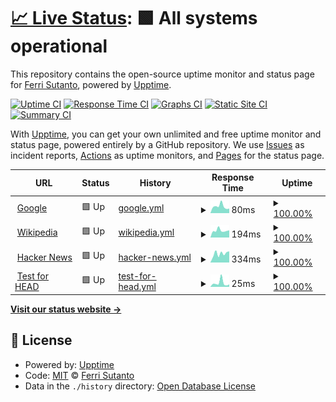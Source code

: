 # [📈 Live Status](https://ghprod.github.io/upptime): <!--live status--> **🟩 All systems operational**

This repository contains the open-source uptime monitor and status page for [Ferri Sutanto](https://ghprod.github.io/upptime), powered by [Upptime](https://github.com/upptime/upptime).

[![Uptime CI](https://github.com/ghprod/upptime/workflows/Uptime%20CI/badge.svg)](https://github.com/ghprod/upptime/actions?query=workflow%3A%22Uptime+CI%22)
[![Response Time CI](https://github.com/ghprod/upptime/workflows/Response%20Time%20CI/badge.svg)](https://github.com/ghprod/upptime/actions?query=workflow%3A%22Response+Time+CI%22)
[![Graphs CI](https://github.com/ghprod/upptime/workflows/Graphs%20CI/badge.svg)](https://github.com/ghprod/upptime/actions?query=workflow%3A%22Graphs+CI%22)
[![Static Site CI](https://github.com/ghprod/upptime/workflows/Static%20Site%20CI/badge.svg)](https://github.com/ghprod/upptime/actions?query=workflow%3A%22Static+Site+CI%22)
[![Summary CI](https://github.com/ghprod/upptime/workflows/Summary%20CI/badge.svg)](https://github.com/ghprod/upptime/actions?query=workflow%3A%22Summary+CI%22)

With [Upptime](https://upptime.js.org), you can get your own unlimited and free uptime monitor and status page, powered entirely by a GitHub repository. We use [Issues](https://github.com/ghprod/upptime/issues) as incident reports, [Actions](https://github.com/ghprod/upptime/actions) as uptime monitors, and [Pages](https://ghprod.github.io/upptime) for the status page.

<!--start: status pages-->
<!-- This summary is generated by Upptime (https://github.com/upptime/upptime) -->
<!-- Do not edit this manually, your changes will be overwritten -->
<!-- prettier-ignore -->
| URL | Status | History | Response Time | Uptime |
| --- | ------ | ------- | ------------- | ------ |
| <img alt="" src="https://favicons.githubusercontent.com/www.google.com" height="13"> [Google](https://www.google.com) | 🟩 Up | [google.yml](https://github.com/ghprod/upptime/commits/HEAD/history/google.yml) | <details><summary><img alt="Response time graph" src="./graphs/google/response-time-week.png" height="20"> 80ms</summary><br><a href="https://ghprod.github.io/upptime/history/google"><img alt="Response time 82" src="https://img.shields.io/endpoint?url=https%3A%2F%2Fraw.githubusercontent.com%2Fghprod%2Fupptime%2FHEAD%2Fapi%2Fgoogle%2Fresponse-time.json"></a><br><a href="https://ghprod.github.io/upptime/history/google"><img alt="24-hour response time 51" src="https://img.shields.io/endpoint?url=https%3A%2F%2Fraw.githubusercontent.com%2Fghprod%2Fupptime%2FHEAD%2Fapi%2Fgoogle%2Fresponse-time-day.json"></a><br><a href="https://ghprod.github.io/upptime/history/google"><img alt="7-day response time 80" src="https://img.shields.io/endpoint?url=https%3A%2F%2Fraw.githubusercontent.com%2Fghprod%2Fupptime%2FHEAD%2Fapi%2Fgoogle%2Fresponse-time-week.json"></a><br><a href="https://ghprod.github.io/upptime/history/google"><img alt="30-day response time 95" src="https://img.shields.io/endpoint?url=https%3A%2F%2Fraw.githubusercontent.com%2Fghprod%2Fupptime%2FHEAD%2Fapi%2Fgoogle%2Fresponse-time-month.json"></a><br><a href="https://ghprod.github.io/upptime/history/google"><img alt="1-year response time 82" src="https://img.shields.io/endpoint?url=https%3A%2F%2Fraw.githubusercontent.com%2Fghprod%2Fupptime%2FHEAD%2Fapi%2Fgoogle%2Fresponse-time-year.json"></a></details> | <details><summary><a href="https://ghprod.github.io/upptime/history/google">100.00%</a></summary><a href="https://ghprod.github.io/upptime/history/google"><img alt="All-time uptime 100.00%" src="https://img.shields.io/endpoint?url=https%3A%2F%2Fraw.githubusercontent.com%2Fghprod%2Fupptime%2FHEAD%2Fapi%2Fgoogle%2Fuptime.json"></a><br><a href="https://ghprod.github.io/upptime/history/google"><img alt="24-hour uptime 100.00%" src="https://img.shields.io/endpoint?url=https%3A%2F%2Fraw.githubusercontent.com%2Fghprod%2Fupptime%2FHEAD%2Fapi%2Fgoogle%2Fuptime-day.json"></a><br><a href="https://ghprod.github.io/upptime/history/google"><img alt="7-day uptime 100.00%" src="https://img.shields.io/endpoint?url=https%3A%2F%2Fraw.githubusercontent.com%2Fghprod%2Fupptime%2FHEAD%2Fapi%2Fgoogle%2Fuptime-week.json"></a><br><a href="https://ghprod.github.io/upptime/history/google"><img alt="30-day uptime 100.00%" src="https://img.shields.io/endpoint?url=https%3A%2F%2Fraw.githubusercontent.com%2Fghprod%2Fupptime%2FHEAD%2Fapi%2Fgoogle%2Fuptime-month.json"></a><br><a href="https://ghprod.github.io/upptime/history/google"><img alt="1-year uptime 100.00%" src="https://img.shields.io/endpoint?url=https%3A%2F%2Fraw.githubusercontent.com%2Fghprod%2Fupptime%2FHEAD%2Fapi%2Fgoogle%2Fuptime-year.json"></a></details>
| <img alt="" src="https://favicons.githubusercontent.com/en.wikipedia.org" height="13"> [Wikipedia](https://en.wikipedia.org) | 🟩 Up | [wikipedia.yml](https://github.com/ghprod/upptime/commits/HEAD/history/wikipedia.yml) | <details><summary><img alt="Response time graph" src="./graphs/wikipedia/response-time-week.png" height="20"> 194ms</summary><br><a href="https://ghprod.github.io/upptime/history/wikipedia"><img alt="Response time 188" src="https://img.shields.io/endpoint?url=https%3A%2F%2Fraw.githubusercontent.com%2Fghprod%2Fupptime%2FHEAD%2Fapi%2Fwikipedia%2Fresponse-time.json"></a><br><a href="https://ghprod.github.io/upptime/history/wikipedia"><img alt="24-hour response time 186" src="https://img.shields.io/endpoint?url=https%3A%2F%2Fraw.githubusercontent.com%2Fghprod%2Fupptime%2FHEAD%2Fapi%2Fwikipedia%2Fresponse-time-day.json"></a><br><a href="https://ghprod.github.io/upptime/history/wikipedia"><img alt="7-day response time 194" src="https://img.shields.io/endpoint?url=https%3A%2F%2Fraw.githubusercontent.com%2Fghprod%2Fupptime%2FHEAD%2Fapi%2Fwikipedia%2Fresponse-time-week.json"></a><br><a href="https://ghprod.github.io/upptime/history/wikipedia"><img alt="30-day response time 221" src="https://img.shields.io/endpoint?url=https%3A%2F%2Fraw.githubusercontent.com%2Fghprod%2Fupptime%2FHEAD%2Fapi%2Fwikipedia%2Fresponse-time-month.json"></a><br><a href="https://ghprod.github.io/upptime/history/wikipedia"><img alt="1-year response time 188" src="https://img.shields.io/endpoint?url=https%3A%2F%2Fraw.githubusercontent.com%2Fghprod%2Fupptime%2FHEAD%2Fapi%2Fwikipedia%2Fresponse-time-year.json"></a></details> | <details><summary><a href="https://ghprod.github.io/upptime/history/wikipedia">100.00%</a></summary><a href="https://ghprod.github.io/upptime/history/wikipedia"><img alt="All-time uptime 100.00%" src="https://img.shields.io/endpoint?url=https%3A%2F%2Fraw.githubusercontent.com%2Fghprod%2Fupptime%2FHEAD%2Fapi%2Fwikipedia%2Fuptime.json"></a><br><a href="https://ghprod.github.io/upptime/history/wikipedia"><img alt="24-hour uptime 100.00%" src="https://img.shields.io/endpoint?url=https%3A%2F%2Fraw.githubusercontent.com%2Fghprod%2Fupptime%2FHEAD%2Fapi%2Fwikipedia%2Fuptime-day.json"></a><br><a href="https://ghprod.github.io/upptime/history/wikipedia"><img alt="7-day uptime 100.00%" src="https://img.shields.io/endpoint?url=https%3A%2F%2Fraw.githubusercontent.com%2Fghprod%2Fupptime%2FHEAD%2Fapi%2Fwikipedia%2Fuptime-week.json"></a><br><a href="https://ghprod.github.io/upptime/history/wikipedia"><img alt="30-day uptime 100.00%" src="https://img.shields.io/endpoint?url=https%3A%2F%2Fraw.githubusercontent.com%2Fghprod%2Fupptime%2FHEAD%2Fapi%2Fwikipedia%2Fuptime-month.json"></a><br><a href="https://ghprod.github.io/upptime/history/wikipedia"><img alt="1-year uptime 100.00%" src="https://img.shields.io/endpoint?url=https%3A%2F%2Fraw.githubusercontent.com%2Fghprod%2Fupptime%2FHEAD%2Fapi%2Fwikipedia%2Fuptime-year.json"></a></details>
| <img alt="" src="https://favicons.githubusercontent.com/news.ycombinator.com" height="13"> [Hacker News](https://news.ycombinator.com) | 🟩 Up | [hacker-news.yml](https://github.com/ghprod/upptime/commits/HEAD/history/hacker-news.yml) | <details><summary><img alt="Response time graph" src="./graphs/hacker-news/response-time-week.png" height="20"> 334ms</summary><br><a href="https://ghprod.github.io/upptime/history/hacker-news"><img alt="Response time 346" src="https://img.shields.io/endpoint?url=https%3A%2F%2Fraw.githubusercontent.com%2Fghprod%2Fupptime%2FHEAD%2Fapi%2Fhacker-news%2Fresponse-time.json"></a><br><a href="https://ghprod.github.io/upptime/history/hacker-news"><img alt="24-hour response time 320" src="https://img.shields.io/endpoint?url=https%3A%2F%2Fraw.githubusercontent.com%2Fghprod%2Fupptime%2FHEAD%2Fapi%2Fhacker-news%2Fresponse-time-day.json"></a><br><a href="https://ghprod.github.io/upptime/history/hacker-news"><img alt="7-day response time 334" src="https://img.shields.io/endpoint?url=https%3A%2F%2Fraw.githubusercontent.com%2Fghprod%2Fupptime%2FHEAD%2Fapi%2Fhacker-news%2Fresponse-time-week.json"></a><br><a href="https://ghprod.github.io/upptime/history/hacker-news"><img alt="30-day response time 305" src="https://img.shields.io/endpoint?url=https%3A%2F%2Fraw.githubusercontent.com%2Fghprod%2Fupptime%2FHEAD%2Fapi%2Fhacker-news%2Fresponse-time-month.json"></a><br><a href="https://ghprod.github.io/upptime/history/hacker-news"><img alt="1-year response time 346" src="https://img.shields.io/endpoint?url=https%3A%2F%2Fraw.githubusercontent.com%2Fghprod%2Fupptime%2FHEAD%2Fapi%2Fhacker-news%2Fresponse-time-year.json"></a></details> | <details><summary><a href="https://ghprod.github.io/upptime/history/hacker-news">100.00%</a></summary><a href="https://ghprod.github.io/upptime/history/hacker-news"><img alt="All-time uptime 99.96%" src="https://img.shields.io/endpoint?url=https%3A%2F%2Fraw.githubusercontent.com%2Fghprod%2Fupptime%2FHEAD%2Fapi%2Fhacker-news%2Fuptime.json"></a><br><a href="https://ghprod.github.io/upptime/history/hacker-news"><img alt="24-hour uptime 100.00%" src="https://img.shields.io/endpoint?url=https%3A%2F%2Fraw.githubusercontent.com%2Fghprod%2Fupptime%2FHEAD%2Fapi%2Fhacker-news%2Fuptime-day.json"></a><br><a href="https://ghprod.github.io/upptime/history/hacker-news"><img alt="7-day uptime 100.00%" src="https://img.shields.io/endpoint?url=https%3A%2F%2Fraw.githubusercontent.com%2Fghprod%2Fupptime%2FHEAD%2Fapi%2Fhacker-news%2Fuptime-week.json"></a><br><a href="https://ghprod.github.io/upptime/history/hacker-news"><img alt="30-day uptime 100.00%" src="https://img.shields.io/endpoint?url=https%3A%2F%2Fraw.githubusercontent.com%2Fghprod%2Fupptime%2FHEAD%2Fapi%2Fhacker-news%2Fuptime-month.json"></a><br><a href="https://ghprod.github.io/upptime/history/hacker-news"><img alt="1-year uptime 99.96%" src="https://img.shields.io/endpoint?url=https%3A%2F%2Fraw.githubusercontent.com%2Fghprod%2Fupptime%2FHEAD%2Fapi%2Fhacker-news%2Fuptime-year.json"></a></details>
| <img alt="" src="https://favicons.githubusercontent.com/www.google.com" height="13"> [Test for HEAD](https://www.google.com) | 🟩 Up | [test-for-head.yml](https://github.com/ghprod/upptime/commits/HEAD/history/test-for-head.yml) | <details><summary><img alt="Response time graph" src="./graphs/test-for-head/response-time-week.png" height="20"> 25ms</summary><br><a href="https://ghprod.github.io/upptime/history/test-for-head"><img alt="Response time 21" src="https://img.shields.io/endpoint?url=https%3A%2F%2Fraw.githubusercontent.com%2Fghprod%2Fupptime%2FHEAD%2Fapi%2Ftest-for-head%2Fresponse-time.json"></a><br><a href="https://ghprod.github.io/upptime/history/test-for-head"><img alt="24-hour response time 9" src="https://img.shields.io/endpoint?url=https%3A%2F%2Fraw.githubusercontent.com%2Fghprod%2Fupptime%2FHEAD%2Fapi%2Ftest-for-head%2Fresponse-time-day.json"></a><br><a href="https://ghprod.github.io/upptime/history/test-for-head"><img alt="7-day response time 25" src="https://img.shields.io/endpoint?url=https%3A%2F%2Fraw.githubusercontent.com%2Fghprod%2Fupptime%2FHEAD%2Fapi%2Ftest-for-head%2Fresponse-time-week.json"></a><br><a href="https://ghprod.github.io/upptime/history/test-for-head"><img alt="30-day response time 32" src="https://img.shields.io/endpoint?url=https%3A%2F%2Fraw.githubusercontent.com%2Fghprod%2Fupptime%2FHEAD%2Fapi%2Ftest-for-head%2Fresponse-time-month.json"></a><br><a href="https://ghprod.github.io/upptime/history/test-for-head"><img alt="1-year response time 21" src="https://img.shields.io/endpoint?url=https%3A%2F%2Fraw.githubusercontent.com%2Fghprod%2Fupptime%2FHEAD%2Fapi%2Ftest-for-head%2Fresponse-time-year.json"></a></details> | <details><summary><a href="https://ghprod.github.io/upptime/history/test-for-head">100.00%</a></summary><a href="https://ghprod.github.io/upptime/history/test-for-head"><img alt="All-time uptime 100.00%" src="https://img.shields.io/endpoint?url=https%3A%2F%2Fraw.githubusercontent.com%2Fghprod%2Fupptime%2FHEAD%2Fapi%2Ftest-for-head%2Fuptime.json"></a><br><a href="https://ghprod.github.io/upptime/history/test-for-head"><img alt="24-hour uptime 100.00%" src="https://img.shields.io/endpoint?url=https%3A%2F%2Fraw.githubusercontent.com%2Fghprod%2Fupptime%2FHEAD%2Fapi%2Ftest-for-head%2Fuptime-day.json"></a><br><a href="https://ghprod.github.io/upptime/history/test-for-head"><img alt="7-day uptime 100.00%" src="https://img.shields.io/endpoint?url=https%3A%2F%2Fraw.githubusercontent.com%2Fghprod%2Fupptime%2FHEAD%2Fapi%2Ftest-for-head%2Fuptime-week.json"></a><br><a href="https://ghprod.github.io/upptime/history/test-for-head"><img alt="30-day uptime 100.00%" src="https://img.shields.io/endpoint?url=https%3A%2F%2Fraw.githubusercontent.com%2Fghprod%2Fupptime%2FHEAD%2Fapi%2Ftest-for-head%2Fuptime-month.json"></a><br><a href="https://ghprod.github.io/upptime/history/test-for-head"><img alt="1-year uptime 100.00%" src="https://img.shields.io/endpoint?url=https%3A%2F%2Fraw.githubusercontent.com%2Fghprod%2Fupptime%2FHEAD%2Fapi%2Ftest-for-head%2Fuptime-year.json"></a></details>

<!--end: status pages-->

[**Visit our status website →**](https://ghprod.github.io/upptime)

## 📄 License

- Powered by: [Upptime](https://github.com/upptime/upptime)
- Code: [MIT](./LICENSE) © [Ferri Sutanto](https://ghprod.github.io/upptime)
- Data in the `./history` directory: [Open Database License](https://opendatacommons.org/licenses/odbl/1-0/)
